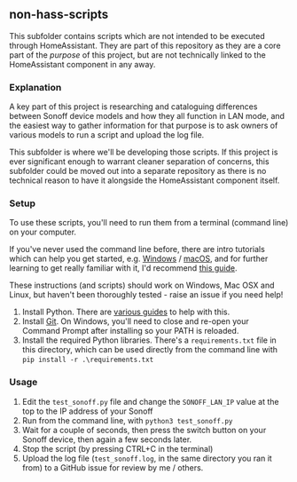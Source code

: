 ## non-hass-scripts

This subfolder contains scripts which are not intended to be executed through HomeAssistant.
They are part of this repository as they are a core part of the _purpose_ of this project, but are not technically linked to the HomeAssistant component in any away.

### Explanation

A key part of this project is researching and cataloguing differences between Sonoff device models and how they all function in LAN mode,
and the easiest way to gather information for that purpose is to ask owners of various models to run a script and upload the log file.

This subfolder is where we'll be developing those scripts.
If this project is ever significant enough to warrant cleaner separation of concerns,
this subfolder could be moved out into a separate repository as there is no technical reason to have it alongside the HomeAssistant component itself.

### Setup

To use these scripts, you'll need to run them from a terminal (command line) on your computer.

If you've never used the command line before, there are intro tutorials which can help you get started, e.g. [Windows](https://www.youtube.com/watch?v=MBBWVgE0ewk) / [macOS](https://www.youtube.com/watch?v=x3YfYVVTYvw),
and for further learning to get really familiar with it, I'd recommend [this guide](https://www.learnenough.com/command-line-tutorial/basics).

These instructions (and scripts) should work on Windows, Mac OSX and Linux, but haven't been thoroughly tested - raise an issue if you need help!

1. Install Python. There are [various guides](https://realpython.com/installing-python/) to help with this.
2. Install [Git](https://git-scm.com/download/). On Windows, you'll need to close and re-open your Command Prompt after installing so your PATH is reloaded.
3. Install the required Python libraries. There's a `requirements.txt` file in this directory, 
which can be used directly from the command line with `pip install -r .\requirements.txt`

### Usage

1. Edit the `test_sonoff.py` file and change the `SONOFF_LAN_IP` value at the top to the IP address of your Sonoff
2. Run from the command line, with `python3 test_sonoff.py`
3. Wait for a couple of seconds, then press the switch button on your Sonoff device, then again a few seconds later.
4. Stop the script (by pressing CTRL+C in the terminal)
5. Upload the log file (`test_sonoff.log`, in the same directory you ran it from) to a GitHub issue for review by me / others.
